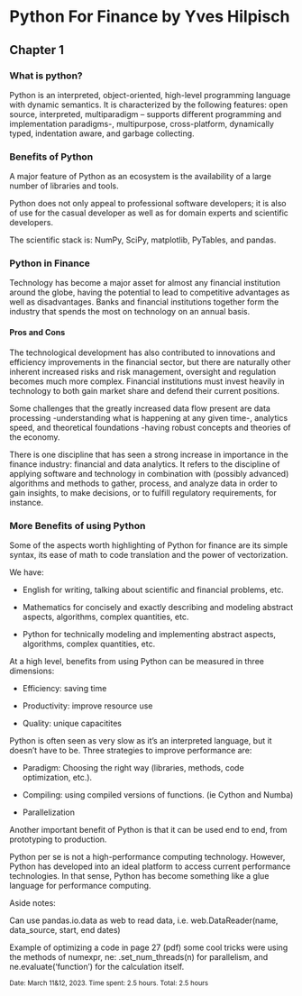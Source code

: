 
# Python For Finance by Yves Hilpisch

## Chapter 1

### What is python?

Python is an interpreted, object-oriented, high-level programming language with dynamic semantics. It is characterized by the 
following features: open source, interpreted, multiparadigm – supports different programming and implementation paradigms-, multipurpose, 
cross-platform, dynamically typed, indentation aware, and garbage collecting.

### Benefits of Python

A major feature of Python as an ecosystem is the availability of a large number of libraries and tools.

Python does not only appeal to professional software developers; it is also of use for the casual developer as well as for domain experts 
and scientific developers. 

The scientific stack is: NumPy, SciPy, matplotlib, PyTables, and pandas.

### Python in Finance

Technology has become a major asset for almost any financial institution around the globe, having the potential to lead to competitive 
advantages as well as disadvantages. Banks and financial institutions together form the industry that spends the most on technology on an annual basis.

#### Pros and Cons

The technological development has also contributed to innovations and efficiency improvements in the financial sector, but there 
are naturally other inherent increased risks and risk management, oversight and regulation becomes much more complex. 
Financial institutions must invest heavily in technology to both gain market share and defend their current positions.

Some challenges that the greatly increased data flow present are data processing -understanding what is happening at any given time-, 
analytics speed, and theoretical foundations -having robust concepts and theories of the economy.

There is one discipline that has seen a strong increase in importance in the finance industry: financial and data analytics. 
It refers to the discipline of applying software and technology in combination with (possibly advanced) algorithms and methods 
to gather, process, and analyze data in order to gain insights, to make decisions, or to fulfill regulatory requirements, for instance. 

### More Benefits of using Python

Some of the aspects worth highlighting of Python for finance are its simple syntax, its ease of math to code translation and the power of vectorization. 

We have:

* English for writing, talking about scientific and financial problems, etc.

* Mathematics for concisely and exactly describing and modeling abstract aspects, algorithms, complex quantities, etc.

* Python for technically modeling and implementing abstract aspects, algorithms, complex quantities, etc. 


At a high level, benefits from using Python can be measured in three dimensions:

* Efficiency: saving time

* Productivity: improve resource use

* Quality: unique capacitites


Python is often seen as very slow as it’s an interpreted language, but it doesn’t have to be. Three strategies to improve performance are:

* Paradigm: Choosing the right way (libraries, methods, code optimization, etc.).

* Compiling: using compiled versions of functions. (ie Cython and Numba)

* Parallelization

Another important benefit of Python is that it can be used end to end, from prototyping to production.

Python per se is not a high-performance computing technology. However, Python has developed into an ideal platform to access current 
performance technologies. In that sense, Python has become something like a glue language for performance computing.


Aside notes:

Can use pandas.io.data as web to read data, i.e. web.DataReader(name, data_source, start, end dates)

Example of optimizing a code in page 27 (pdf)  some cool tricks were using the methods of numexpr, ne:  .set_num_threads(n) for
parallelism, and ne.evaluate(‘function’) for the calculation itself.

<sub>Date: March 11&12, 2023. Time spent: 2.5 hours. Total: 2.5 hours</sub>
